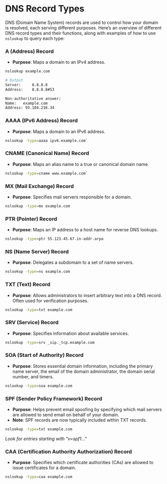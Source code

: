 # DNS Record Types

DNS (Domain Name System) records are used to control how your domain is resolved, each serving different purposes. Here’s an overview of different DNS record types and their functions, along with examples of how to use `nslookup` to query each type:

### A (Address) Record
- **Purpose**: Maps a domain to an IPv4 address.

```bash
nslookup example.com

# Output
Server:		8.8.8.8
Address:	8.8.8.8#53

Non-authoritative answer:
Name:	example.com
Address: 93.184.216.34
```

### AAAA (IPv6 Address) Record
- **Purpose**: Maps a domain to an IPv6 address.

```bash
nslookup -type=aaaa ipv6.example.com`
```

### CNAME (Canonical Name) Record
- **Purpose**: Maps an alias name to a true or canonical domain name.

```bash
nslookup -type=cname www.example.com`
```

### MX (Mail Exchange) Record
- **Purpose**: Specifies mail servers responsible for a domain.

```bash
nslookup -type=mx example.com
```

### PTR (Pointer) Record
- **Purpose**: Maps an IP address to a host name for reverse DNS lookups.

```bash
nslookup -type=ptr 55.123.45.67.in-addr.arpa
```

### NS (Name Server) Record
- **Purpose**: Delegates a subdomain to a set of name servers.

```bash
nslookup -type=ns example.com
```

### TXT (Text) Record
- **Purpose**: Allows administrators to insert arbitrary text into a DNS record. Often used for verification purposes.

```bash
nslookup -type=txt example.com
```

### SRV (Service) Record
- **Purpose**: Specifies information about available services.

```bash
nslookup -type=srv _sip._tcp.example.com
```

### SOA (Start of Authority) Record
- **Purpose**: Stores essential domain information, including the primary name server, the email of the domain administrator, the domain serial number, and timers.

```bash
nslookup -type=soa example.com
```

### SPF (Sender Policy Framework) Record
- **Purpose**: Helps prevent email spoofing by specifying which mail servers are allowed to send email on behalf of your domain.
- **Note**: SPF records are now typically included within TXT records.

```bash
nslookup -type=txt example.com
```
*Look for entries starting with "v=spf1..."*

### CAA (Certification Authority Authorization) Record
- **Purpose**: Specifies which certificate authorities (CAs) are allowed to issue certificates for a domain.

```bash
nslookup -type=caa example.com
```
